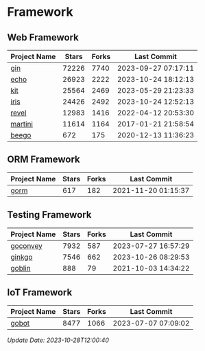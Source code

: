 # Framework

## Web Framework
| Project Name | Stars | Forks | Last Commit |
| ------------ | ----- | ----- | ----------- |
| [gin](https://github.com/gin-gonic/gin) | 72226 | 7740 | 2023-09-27 07:17:11 |
| [echo](https://github.com/labstack/echo) | 26923 | 2222 | 2023-10-24 18:12:13 |
| [kit](https://github.com/go-kit/kit) | 25564 | 2469 | 2023-05-29 21:23:33 |
| [iris](https://github.com/kataras/iris) | 24426 | 2492 | 2023-10-24 12:52:13 |
| [revel](https://github.com/revel/revel) | 12983 | 1416 | 2022-04-12 20:53:30 |
| [martini](https://github.com/go-martini/martini) | 11614 | 1164 | 2017-01-21 21:58:54 |
| [beego](https://github.com/astaxie/beego) | 672 | 175 | 2020-12-13 11:36:23 |

## ORM Framework
| Project Name | Stars | Forks | Last Commit |
| ------------ | ----- | ----- | ----------- |
| [gorm](https://github.com/jinzhu/gorm) | 617 | 182 | 2021-11-20 01:15:37 |

## Testing Framework
| Project Name | Stars | Forks | Last Commit |
| ------------ | ----- | ----- | ----------- |
| [goconvey](https://github.com/smartystreets/goconvey) | 7932 | 587 | 2023-07-27 16:57:29 |
| [ginkgo](https://github.com/onsi/ginkgo) | 7546 | 662 | 2023-10-26 08:29:53 |
| [goblin](https://github.com/franela/goblin) | 888 | 79 | 2021-10-03 14:34:22 |

## IoT Framework
| Project Name | Stars | Forks | Last Commit |
| ------------ | ----- | ----- | ----------- |
| [gobot](https://github.com/hybridgroup/gobot) | 8477 | 1066 | 2023-07-07 07:09:02 |

*Update Date: 2023-10-28T12:00:40*
